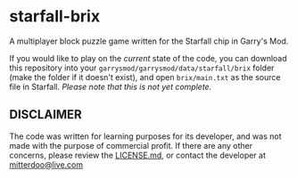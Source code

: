 # starfall-brix
A multiplayer block puzzle game written for the Starfall chip in Garry's Mod.

If you would like to play on the *current* state of the code, you can download this repository into your `garrysmod/garrysmod/data/starfall/brix` folder (make the folder if it doesn't exist), and open `brix/main.txt` as the source file in Starfall. *Please note that this is not yet complete.*

## DISCLAIMER
The code was written for learning purposes for its developer, and was not made with the purpose of commercial profit. If there are any other concerns, please review the [LICENSE.md](https://github.com/mitterdoo/starfall-brix/blob/master/LICENSE.md), or contact the developer at mitterdoo@live.com
